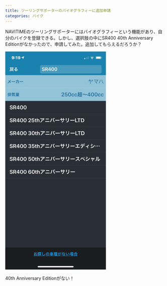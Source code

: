 ```yaml
---
title: ツーリングサポーターのバイオグラフィーに追加申請
categories: バイク
---
```

NAVITIMEのツーリングサポーターにはバイオグラフィーという機能があり、自分のバイクを登録できる。しかし、選択肢の中にSR400 40th Anniversary Editionがなかったので、申請してみた。追加してもらえるだろうか？

<div class="post-img">
<a href="/assets/images/20181225a/IMG_1804.jpeg">
<img src="/assets/images/20181225a/IMG_1804.jpeg" width="320px">
</a>
<p>40th Anniversary Editionがない！</p>
</div>
